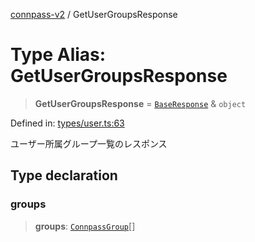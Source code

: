 [connpass-v2](../wiki/globals) / GetUserGroupsResponse

# Type Alias: GetUserGroupsResponse

> **GetUserGroupsResponse** = [`BaseResponse`](../wiki/TypeAlias.BaseResponse) & `object`

Defined in: [types/user.ts:63](https://github.com/ryohidaka/node-connpass/blob/498bb7569eeb752a9c8dac2ec862504840e66957/src/types/user.ts#L63)

ユーザー所属グループ一覧のレスポンス

## Type declaration

### groups

> **groups**: [`ConnpassGroup`](../wiki/TypeAlias.ConnpassGroup)[]
